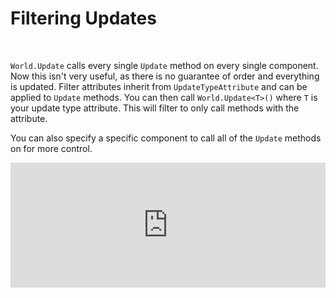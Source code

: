 # Filtering Updates

<br/>

`World.Update` calls every single `Update` method on every single component. Now this isn't very useful, as there is no guarantee of order and everything is updated. Filter attributes inherit from `UpdateTypeAttribute` and can be applied to `Update` methods. You can then call `World.Update<T>()` where `T` is your update type attribute. This will filter to only call methods with the attribute.

You can also specify a specific component to call all of the `Update` methods on for more control.

<iframe src="https://itsbuggingme.github.io/InteractiveDocHosting/?code=using%20World%20world%20%3D%20new%28%29%3B%0Aworld.Create%28new%20Player%28%29%29%3B%0A%0AConsole.WriteLine%28%22Calling%20Tick...%22%29%3B%0Aworld.Update%3CTick%3E%28%29%3B%0A%0AConsole.WriteLine%28%22Calling%20Render...%22%29%3B%0Aworld.Update%3CRender%3E%28%29%3B%0A%0AConsole.WriteLine%28%22Calling%20Player...%22%29%3B%0Aworld.UpdateComponent%28Component%3CPlayer%3E.ID%29%3B%0A%0Astruct%20Player%20%3A%20IUpdate%2C%20IEntityUpdate%0A%7B%0A%20%20%20%20%5BTick%5D%0A%20%20%20%20public%20void%20Update%28%29%20%3D%3E%20Console.WriteLine%28%22Player%20Tick%21%22%29%3B%0A%20%20%20%20%5BRender%5D%0A%20%20%20%20public%20void%20Update%28Entity%20_%29%20%3D%3E%20Console.WriteLine%28%22Player%20Render%21%22%29%3B%0A%7D%0A%0Aclass%20Tick%20%3A%20UpdateTypeAttribute%3B%0Aclass%20Render%20%3A%20UpdateTypeAttribute%3B&spans=5%7Ckeyword%7C1%7Cwhitespace%7C5%7Cclass-name%7C1%7Cwhitespace%7C5%7Clocal-name%7C1%7Cwhitespace%7C1%7Coperator%7C1%7Cwhitespace%7C3%7Ckeyword%7C1%7Cpunctuation%7C1%7Cpunctuation%7C1%7Cpunctuation%7C1%7Cwhitespace%7C5%7Clocal-name%7C1%7Coperator%7C6%7Cmethod-name%7C1%7Cpunctuation%7C3%7Ckeyword%7C1%7Cwhitespace%7C6%7Cstruct-name%7C1%7Cpunctuation%7C1%7Cpunctuation%7C1%7Cpunctuation%7C1%7Cpunctuation%7C2%7Cwhitespace%7C7%7Cclass-name%7C1%7Coperator%7C9%7Cmethod-name%7C1%7Cpunctuation%7C17%7Cstring%7C1%7Cpunctuation%7C1%7Cpunctuation%7C1%7Cwhitespace%7C5%7Clocal-name%7C1%7Coperator%7C6%7Cmethod-name%7C1%7Cpunctuation%7C4%7Cclass-name%7C1%7Cpunctuation%7C1%7Cpunctuation%7C1%7Cpunctuation%7C1%7Cpunctuation%7C2%7Cwhitespace%7C7%7Cclass-name%7C1%7Coperator%7C9%7Cmethod-name%7C1%7Cpunctuation%7C19%7Cstring%7C1%7Cpunctuation%7C1%7Cpunctuation%7C1%7Cwhitespace%7C5%7Clocal-name%7C1%7Coperator%7C6%7Cmethod-name%7C1%7Cpunctuation%7C6%7Cclass-name%7C1%7Cpunctuation%7C1%7Cpunctuation%7C1%7Cpunctuation%7C1%7Cpunctuation%7C2%7Cwhitespace%7C7%7Cclass-name%7C1%7Coperator%7C9%7Cmethod-name%7C1%7Cpunctuation%7C19%7Cstring%7C1%7Cpunctuation%7C1%7Cpunctuation%7C1%7Cwhitespace%7C5%7Clocal-name%7C1%7Coperator%7C15%7Cmethod-name%7C1%7Cpunctuation%7C9%7Cclass-name%7C1%7Cpunctuation%7C6%7Cstruct-name%7C1%7Cpunctuation%7C1%7Coperator%7C2%7Cproperty-name%7C1%7Cpunctuation%7C1%7Cpunctuation%7C2%7Cwhitespace%7C6%7Ckeyword%7C1%7Cwhitespace%7C6%7Cstruct-name%7C1%7Cwhitespace%7C1%7Cpunctuation%7C1%7Cwhitespace%7C10%7Cinterface-name%7C1%7Cpunctuation%7C1%7Cwhitespace%7C16%7Cinterface-name%7C1%7Cwhitespace%7C1%7Cpunctuation%7C5%7Cwhitespace%7C1%7Cpunctuation%7C4%7Cclass-name%7C1%7Cpunctuation%7C5%7Cwhitespace%7C6%7Ckeyword%7C1%7Cwhitespace%7C4%7Ckeyword%7C1%7Cwhitespace%7C6%7Cmethod-name%7C1%7Cpunctuation%7C1%7Cpunctuation%7C1%7Cwhitespace%7C2%7Coperator%7C1%7Cwhitespace%7C7%7Cclass-name%7C1%7Coperator%7C9%7Cmethod-name%7C1%7Cpunctuation%7C14%7Cstring%7C1%7Cpunctuation%7C1%7Cpunctuation%7C5%7Cwhitespace%7C1%7Cpunctuation%7C6%7Cclass-name%7C1%7Cpunctuation%7C5%7Cwhitespace%7C6%7Ckeyword%7C1%7Cwhitespace%7C4%7Ckeyword%7C1%7Cwhitespace%7C6%7Cmethod-name%7C1%7Cpunctuation%7C6%7Cstruct-name%7C1%7Cwhitespace%7C1%7Cparameter-name%7C1%7Cpunctuation%7C1%7Cwhitespace%7C2%7Coperator%7C1%7Cwhitespace%7C7%7Cclass-name%7C1%7Coperator%7C9%7Cmethod-name%7C1%7Cpunctuation%7C16%7Cstring%7C1%7Cpunctuation%7C1%7Cpunctuation%7C1%7Cwhitespace%7C1%7Cpunctuation%7C2%7Cwhitespace%7C5%7Ckeyword%7C1%7Cwhitespace%7C4%7Cclass-name%7C1%7Cwhitespace%7C1%7Cpunctuation%7C1%7Cwhitespace%7C19%7Cclass-name%7C1%7Cpunctuation%7C1%7Cwhitespace%7C5%7Ckeyword%7C1%7Cwhitespace%7C6%7Cclass-name%7C1%7Cwhitespace%7C1%7Cpunctuation%7C1%7Cwhitespace%7C19%7Cclass-name%7C1%7Cpunctuation&output=Calling%20Tick...%0APlayer%20Tick%21%0ACalling%20Render...%0APlayer%20Render%21%0ACalling%20Player...%0APlayer%20Tick%21%0APlayer%20Render%21%0A" onload='javascript:(function(o){window.addEventListener("message", function(event){if(event.data.type=="setHeight"){o.style.height=event.data.height+"px";}});}(this));' style="height:200px;width:100%;border:none;overflow:hidden;"></iframe>
